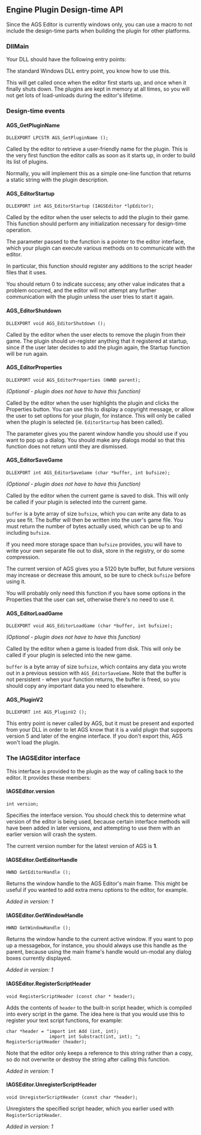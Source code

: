 ## Engine Plugin Design-time API

Since the AGS Editor is currently windows only, you can use a macro to not include the design-time parts when building the plugin for other platforms.

### DllMain

Your DLL should have the following entry points:

The standard Windows DLL entry point, you know how to use this.

This will get called once when the editor first starts up, and once when it finally shuts down. The plugins are kept in memory at all times, so you will not get lots of load-unloads during the editor's lifetime.

### Design-time events

#### AGS_GetPluginName
```
DLLEXPORT LPCSTR AGS_GetPluginName ();
```

Called by the editor to retrieve a user-friendly name for the plugin. This is the very first function the editor calls as soon as it starts up, in order to build its list of plugins.

Normally, you will implement this as a simple one-line function that returns a static string with the plugin description.

#### AGS_EditorStartup
```
DLLEXPORT int AGS_EditorStartup (IAGSEditor *lpEditor);
```

Called by the editor when the user selects to add the plugin to their game. This function should perform any initialization necessary for design-time operation.

The parameter passed to the function is a pointer to the editor interface, which your plugin can execute various methods on to communicate with the editor.

In particular, this function should register any additions to the script header files that it uses.

You should return 0 to indicate success; any other value indicates that a problem occurred, and the editor will not attempt any further communication with the plugin unless the user tries to start it again.

#### AGS_EditorShutdown
```
DLLEXPORT void AGS_EditorShutdown ();
```

Called by the editor when the user elects to remove the plugin from their game. The plugin should un-register anything that it registered at startup, since if the user later decides to add the plugin again, the Startup function will be run again.

#### AGS_EditorProperties
```
DLLEXPORT void AGS_EditorProperties (HWND parent);
```

_(Optional - plugin does not have to have this function)_

Called by the editor when the user highlights the plugin and clicks the Properties button. You can use this to display a copyright message, or allow the user to set options for your plugin, for instance. This will only be called when the plugin is selected (ie. `EditorStartup` has been called).

The parameter gives you the parent window handle you should use if you want to pop up a dialog. You should make any dialogs modal so that this function does not return until they are dismissed.

#### AGS_EditorSaveGame
```
DLLEXPORT int AGS_EditorSaveGame (char *buffer, int bufsize);
```

_(Optional - plugin does not have to have this function)_

Called by the editor when the current game is saved to disk. This will only be called if your plugin is selected into the current game.

`buffer` is a byte array of size `bufsize`, which you can write any data to as you see fit. The buffer will then be written into the user's game file. You must return the number of bytes actually used, which can be up to and including `bufsize`.

If you need more storage space than `bufsize` provides, you will have to write your own separate file out to disk, store in the registry, or do some compression.

The current version of AGS gives you a 5120 byte buffer, but future versions may increase or decrease this amount, so be sure to check `bufsize` before using it.

You will probably only need this function if you have some options in the Properties that the user can set, otherwise there's no need to use it.

#### AGS_EditorLoadGame
```
DLLEXPORT void AGS_EditorLoadGame (char *buffer, int bufsize);
```

_(Optional - plugin does not have to have this function)_

Called by the editor when a game is loaded from disk. This will only be called if your plugin is selected into the new game.

`buffer` is a byte array of size `bufsize`, which contains any data you wrote out in a previous session with `AGS_EditorSaveGame`. Note that the buffer is not persistent - when your function returns, the buffer is freed, so you should copy any important data you need to elsewhere.

#### AGS_PluginV2
```
DLLEXPORT int AGS_PluginV2 ();
```

This entry point is never called by AGS, but it must be present and exported from your DLL in order to let AGS know that it is a valid plugin that supports version 5 and later of the engine interface. If you don't export this, AGS won't load the plugin.

### The IAGSEditor interface

This interface is provided to the plugin as the way of calling back to the editor. It provides these members:

#### IAGSEditor.version
```
int version;
```

Specifies the interface version. You should check this to determine what version of the editor is being used, because certain interface methods will have been added in later versions, and attempting to use them with an earlier version will crash the system.

The current version number for the latest version of AGS is **1**.

#### IAGSEditor.GetEditorHandle
```
HWND GetEditorHandle ();
```

Returns the window handle to the AGS Editor's main frame. This might be useful if you wanted to add extra menu options to the editor, for example.

_Added in version: 1_

#### IAGSEditor.GetWindowHandle
```
HWND GetWindowHandle ();
```

Returns the window handle to the current active window. If you want to pop up a messagebox, for instance, you should always use this handle as the parent, because using the main frame's handle would un-modal any dialog boxes currently displayed.

_Added in version: 1_

#### IAGSEditor.RegisterScriptHeader
```
void RegisterScriptHeader (const char * header);
```

Adds the contents of `header` to the built-in script header, which is compiled into every script in the game. The idea here is that you would use this to register your text script functions, for example:

```
char *header = "import int Add (int, int);
                import int Substract(int, int); ";
RegisterScriptHeader (header);
```

Note that the editor only keeps a reference to this string rather than a copy, so do not overwrite or destroy the string after calling this function.

_Added in version: 1_

#### IAGSEditor.UnregisterScriptHeader
```
void UnregisterScriptHeader (const char *header);
```

Unregisters the specified script header, which you earlier used with `RegisterScriptHeader`.

_Added in version: 1_
